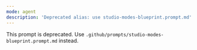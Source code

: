 ```yaml
---
mode: agent
description: 'Deprecated alias: use studio-modes-blueprint.prompt.md'
---
```


This prompt is deprecated. Use `.github/prompts/studio-modes-blueprint.prompt.md` instead.